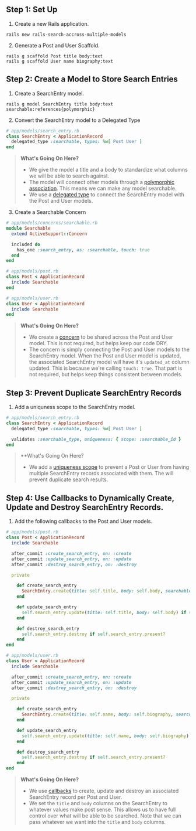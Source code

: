## Step 1: Set Up

1. Create a new Rails application.

```
rails new rails-search-accross-multiple-models
```

2. Generate a Post and User Scaffold.

```
rails g scaffold Post title body:text
rails g scaffold User name biography:text
```

## Step 2: Create a Model to Store Search Entries

1. Create a SearchEntry model.

```
rails g model SearchEntry title body:text searchable:references{polymorphic}
```

2. Convert the SearchEntry model to a Delegated Type

``` ruby
# app/models/search_entry.rb
class SearchEntry < ApplicationRecord
  delegated_type :searchable, types: %w[ Post User ]
end
```

> **What's Going On Here?**
>
> - We give the model a title and a body to standardize what columns we will be able to search against.
> - The model will connect other models through a [polymorphic association](https://guides.rubyonrails.org/association_basics.html#polymorphic-associations). This means we can make any model searchable.
> - We use a [delegated type](https://api.rubyonrails.org/classes/ActiveRecord/DelegatedType.html) to connect the SearchEntry model with the Post and User models. 

3. Create a Searchable Concern

``` ruby
# app/models/concerns/searchable.rb
module Searchable
  extend ActiveSupport::Concern

  included do
    has_one :search_entry, as: :searchable, touch: true
  end    
end 
```

```ruby
# app/models/post.rb
class Post < ApplicationRecord
  include Searchable
end
```

```ruby
# app/models/user.rb
class User < ApplicationRecord
  include Searchable
end
```

> **What's Going On Here?**
>
> - We create a [concern](https://api.rubyonrails.org/classes/ActiveSupport/Concern.html) to be shared across the Post and User model. This is not required, but helps keep our code DRY.
> - The concern is simply connecting the Post and User models to the SearchEntry model. When the Post and User model is updated, the associated SearchEntry model will have it's `updated_at` column updated. This is because we're calling `touch: true`. That part is not required, but helps keep things consistent between models. 

## Step 3: Prevent Duplicate SearchEntry Records

1. Add a uniquness scope to the SearchEntry model.

```ruby
# app/models/search_entry.rb 
class SearchEntry < ApplicationRecord
  delegated_type :searchable, types: %w[ Post User ]

  validates :searchable_type, uniqueness: { scope: :searchable_id }
end
```

> **What's Going On Here?
> 
> - We add a [uniqueness scope](https://guides.rubyonrails.org/active_record_validations.html#uniqueness) to prevent a Post or User from having multiple SearchEntry records associated with them. The will prevent duplicate search results.

## Step 4: Use Callbacks to Dynamically Create, Update and Destroy SearchEntry Records.

1. Add the following callbacks to the Post and User models.

```ruby
# app/models/post.rb
class Post < ApplicationRecord
  include Searchable

  after_commit :create_search_entry, on: :create
  after_commit :update_search_entry, on: :update
  after_commit :destroy_search_entry, on: :destroy

  private

    def create_search_entry
      SearchEntry.create(title: self.title, body: self.body, searchable: self)
    end

    def update_search_entry
      self.search_entry.update(title: self.title, body: self.body) if self.search_entry.present?
    end

    def destroy_search_entry
      self.search_entry.destroy if self.search_entry.present?
    end
end
```

```ruby
# app/models/user.rb
class User < ApplicationRecord
  include Searchable

  after_commit :create_search_entry, on: :create
  after_commit :update_search_entry, on: :update
  after_commit :destroy_search_entry, on: :destroy

  private

    def create_search_entry
      SearchEntry.create(title: self.name, body: self.biography, searchable: self)
    end

    def update_search_entry
      self.search_entry.update(title: self.name, body: self.biography) if self.search_entry.present?
    end

    def destroy_search_entry
      self.search_entry.destroy if self.search_entry.present?
    end    
end
```

> **What's Going On Here?**
> 
> - We use [callbacks](https://guides.rubyonrails.org/active_record_callbacks.html) to create, update and destroy an associated SearchEntry record per Post and User.
> - We set the `title` and `body` columns on the SearchEntry to whatever values make post sense. This allows us to have full control over what will be able to be searched. Note that we can pass whatever we want into the `title` and `body` columns.
